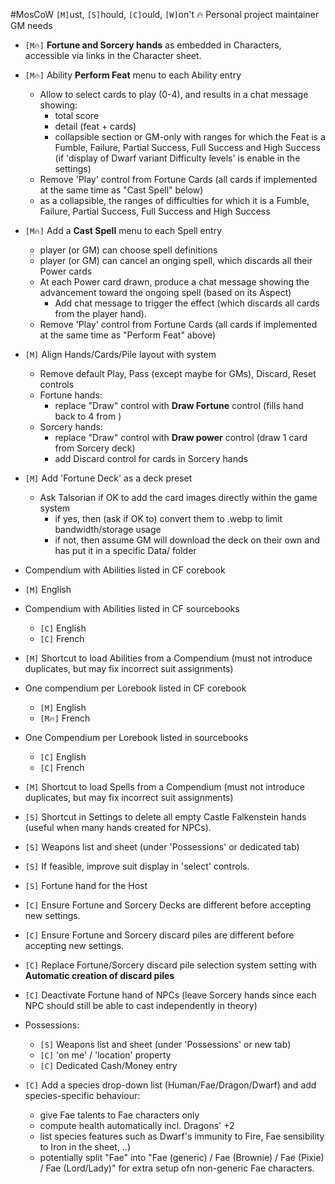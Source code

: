 #MosCoW
`[M]`ust, `[S]`hould, `[C]`ould, `[W]`on't
🔥 Personal project maintainer GM needs

+ `[M🔥]` **Fortune and Sorcery hands** as embedded in Characters, accessible via links in the Character sheet.

+ `[M🔥]` Ability **Perform Feat** menu to each Ability entry
  + Allow to select cards to play (0-4), and results in a chat message showing:
    + total score
    + detail (feat + cards)
    + collapsible section or GM-only with ranges for which the Feat is a Fumble, Failure, Partial Success, Full Success and High Success (if 'display of Dwarf variant Difficulty levels' is enable in the settings)
  + Remove 'Play' control from Fortune Cards (all cards if implemented at the same time as "Cast Spell" below)
  + as a collapsible, the ranges of difficulties for which it is a Fumble, Failure, Partial Success, Full Success and High Success

+ `[M🔥]` Add a **Cast Spell** menu to each Spell entry
  + player (or GM) can choose spell definitions
  + player (or GM) can cancel an onging spell, which discards all their Power cards
  + At each Power card drawn, produce a chat message showing the advancement toward the ongoing spell (based on its Aspect)
    + Add chat message to trigger the effect (which discards all cards from the player hand).
  + Remove 'Play' control from Fortune Cards (all cards if implemented at the same time as "Perform Feat" above)

+ `[M]` Align Hands/Cards/Pile layout with system
  + Remove default Play, Pass (except maybe for GMs), Discard, Reset controls
  + Fortune hands:
    + replace "Draw" control with **Draw Fortune** control (fills hand back to 4 from )
  + Sorcery hands:
    + replace "Draw" control with **Draw power** control (draw 1 card from Sorcery deck)
    + add Discard control for cards in Sorcery hands

+ `[M]` Add 'Fortune Deck' as a deck preset
    + Ask Talsorian if OK to add the card images directly within the game system
        + if yes, then (ask if OK to) convert them to .webp to limit bandwidth/storage usage
        + if not, then assume GM will download the deck on their own and has put it in a specific Data/ folder


+ Compendium with Abilities listed in CF corebook
+ `[M]` English
+ Compendium with Abilities listed in CF sourcebooks
  + `[C]` English
  + `[C]` French
+ `[M]` Shortcut to load Abilities from a Compendium (must not introduce duplicates, but may fix incorrect suit assignments)

+ One compendium per Lorebook listed in CF corebook
  + `[M]` English
  + `[M🔥]` French
+ One Compendium per Lorebook listed in sourcebooks
  + `[C]` English
  + `[C]` French
+ `[M]` Shortcut to load Spells from a Compendium (must not introduce duplicates, but may fix incorrect suit assignments)

+ `[S]` Shortcut in Settings to delete all empty Castle Falkenstein hands (useful when many hands created for NPCs).

+ `[S]` Weapons list and sheet (under 'Possessions' or dedicated tab)

+ `[S]` If feasible, improve suit display in 'select' controls.

+ `[S]` Fortune hand for the Host

+ `[C]` Ensure Fortune and Sorcery Decks are different before accepting new settings.
+ `[C]` Ensure Fortune and Sorcery discard piles are different before accepting new settings.
+ `[C]` Replace Fortune/Sorcery discard pile selection system setting with **Automatic creation of discard piles**

+ `[C]` Deactivate Fortune hand of NPCs (leave Sorcery hands since each NPC should still be able to cast independently in theory)

+ Possessions:
  + `[S]` Weapons list and sheet (under 'Possessions' or new tab)
  + `[C]` 'on me' / 'location' property
  + `[C]` Dedicated Cash/Money entry

+ `[C]` Add a species drop-down list (Human/Fae/Dragon/Dwarf) and add species-specific behaviour:
  + give Fae talents to Fae characters only
  + compute health automatically incl. Dragons' +2
  + list species features such as Dwarf's immunity to Fire, Fae sensibility to Iron in the sheet, ..)
  + potentially split "Fae" into "Fae (generic) / Fae (Brownie) / Fae (Pixie) / Fae (Lord/Lady)" for extra setup ofn non-generic Fae characters.
